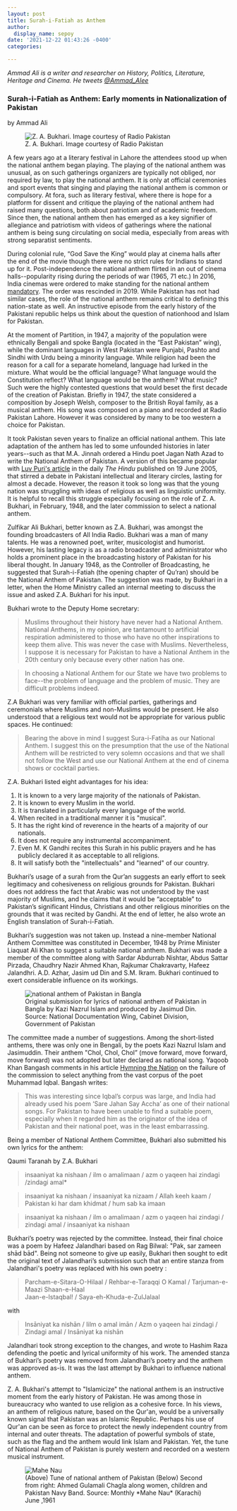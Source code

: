 ```yaml
---
layout: post
title: Surah-i-Fatiah as Anthem
author:
  display_name: sepoy
date: '2021-12-22 01:43:26 -0400'
categories:

---
```


*Ammad Ali is a writer and researcher on History, Politics, Literature, Heritage and Cinema. He tweets [@Ammad_Alee](https://twitter.com/Ammad_Alee)*

### Surah-i-Fatiah as Anthem: Early moments in Nationalization of Pakistan

by Ammad Ali

<figure>
  <img src="https://www.chapatimystery.com/img/uploads/2021/ZABukhari.jpg" alt="Z. A. Bukhari. Image courtesy of Radio Pakistan"/>
  <figcaption>Z. A. Bukhari. Image courtesy of Radio Pakistan</figcaption>
</figure>

A few years ago at a literary festival in Lahore the attendees stood up when the national anthem began playing. The playing of the national anthem was unusual, as on such gatherings organizers are typically not obliged, nor required by law, to play the national anthem. It is only at official ceremonies and sport events that singing and playing the national anthem is common or compulsory. At fora, such as literary festival, where there is hope for a platform for dissent and critique the playing of the national anthem had raised many questions, both about patriotism and of academic freedom. Since then, the national anthem then has emerged as a key signifier of allegiance and patriotism with videos of gatherings where the national anthem is being sung circulating on social media, especially from areas with strong separatist sentiments.

During colonial rule, “God Save the King” would play at cinema halls after the end of the movie though there were no strict rules for Indians to stand up for it. Post-independence the national anthem flirted in an out of cinema halls--popularity rising during the periods of war (1965, 71 etc.) In 2016, India cinemas were ordered to make standing for the national anthem [mandatory](https://www.bbc.com/news/world-asia-india-38155630). The order was rescinded in 2019. While Pakistan has not had similar cases, the role of the national anthem remains critical to defining this nation-state as well. An instructive episode from the early history of the Pakistani republic helps us think about the question of nationhood and Islam for Pakistan.

At the moment of Partition, in 1947, a majority of the population were ethnically Bengali and spoke Bangla (located in the “East Pakistan” wing), while the dominant languages in West Pakistan were Punjabi, Pashto and Sindhi with Urdu being a minority language. While religion had been the reason for a call for a separate homeland, language had lurked in the mixture. What would be the official language? What language would the Constitution reflect? What language would be the anthem? What music? Such were the highly contested questions that would beset the first decade of the creation of Pakistan. Briefly in 1947, the state considered a composition by Joseph Welsh, composer to the British Royal family, as a musical anthem. His song was composed on a piano and recorded at Radio Pakistan Lahore. However it was considered by many to be too western a choice for Pakistan.

It took Pakistan seven years to finalize an official national anthem. This late adaptation of the anthem has led to some unfounded histories in later years--such as that M.A. Jinnah ordered a Hindu poet Jagan Nath Azad to write the National Anthem of Pakistan. A version of this became popular with [Luv Puri's article](https://web.archive.org/web/20050621013144/http:/www.hindu.com/2005/06/19/stories/2005061907400100.htm) in the daily *The Hindu* published on 19 June 2005, that stirred a debate in Pakistani intellectual and literary circles, lasting for almost a decade. However, the reason it took so long was that the young nation was struggling with ideas of religious as well as linguistic uniformity. It is helpful to recall this struggle especially focusing on the role of Z. A. Bukhari, in February, 1948, and the later commission to select a national anthem.

Zulfikar Ali Bukhari, better known as Z.A. Bukhari, was amongst the founding broadcasters of All India Radio. Bukhari was a man of many talents. He was a renowned poet, writer, musicologist and humorist. However, his lasting legacy is as a radio broadcaster and administrator who holds a prominent place in the broadcasting history of Pakistan for his liberal thought. In January 1948, as the Controller of Broadcasting, he suggested that Surah-i-Fatiah (the opening chapter of Qu’ran) should be the National Anthem of Pakistan. The suggestion was made, by Bukhari in a letter, when the Home Ministry called an internal meeting to discuss the issue and asked Z.A. Bukhari for his input.

Bukhari wrote to the Deputy Home secretary:

>Muslims throughout their history have never had a National Anthem. National Anthems, in my opinion, are tantamount to artificial respiration administered to those who have no other inspirations to keep them alive. This was never the case with Muslims. Nevertheless, I suppose it is necessary for Pakistan to have a National Anthem in the 20th century only because every other nation has one.

>In choosing a National Anthem for our State we have two problems to face--the problem of language and the problem of music. They are difficult problems indeed.

Z.A Bukhari was very familiar with official parties, gatherings and ceremonials where Muslims and non-Muslims would be present. He also understood that a religious text would not be appropriate for various public spaces. He continued:

>Bearing the above in mind I suggest Sura-i-Fatiha as our National Anthem. I suggest this on the presumption that the use of the National Anthem will be restricted to very solemn occasions and that we shall not follow the West and use our National Anthem at the end of cinema shows or cocktail parties.

Z.A. Bukhari listed eight advantages for his idea:

1. It is known to a very large majority of the nationals of Pakistan.
2. It is known to every Muslim in the world.
3. It is translated in particularly every language of the world.
4. When recited in a traditional manner it is "musical".
5. It has the right kind of reverence in the hearts of a majority of our nationals.
6. It does not require any instrumental accompaniment.
7. Even M. K Gandhi recites this Surah in his public prayers and he has publicly declared it as acceptable to all religions.
8. It will satisfy both the "intellectuals" and "learned" of our country.

Bukhari’s usage of a surah from the Qur’an suggests an early effort to seek legitimacy and cohesiveness on religious grounds for Pakistan. Bukhari does not address the fact that Arabic was not understood by the vast majority of Muslims, and he claims that it would be “acceptable” to Pakistan’s significant Hindus, Christians and other religious minorities on the grounds that it was recited by Gandhi. At the end of letter, he also wrote an English translation of Surah-i-Fatiah.

Bukhari’s suggestion was not taken up. Instead a nine-member National Anthem Committee was constituted in December, 1948 by Prime Minister Liaquat Ali Khan to suggest a suitable national anthem. Bukhari was made a member of the committee along with Sardar Abdurrab Nishtar, Abdus Sattar Pirzada, Chaudhry Nazir Ahmed Khan, Rajkumar Chakravarty, Hafeez Jalandhri. A.D. Azhar, Jasim ud Din and S.M. Ikram. Bukhari continued to exert considerable influence on its workings.

<figure>
  <img src="https://www.chapatimystery.com/img/uploads/2021/nazrul-anthem.jpeg" alt="national anthem of Pakistan in Bangla"/>
  <figcaption>Original submission for lyrics of national anthem of Pakistan in Bangla by Kazi Nazrul Islam and produced by Jasimud Din. Source: National Documentation Wing, Cabinet Division, Government of Pakistan
</figcaption>
</figure>

The committee made a number of suggestions. Among the short-listed anthems, there was only one in Bengali, by the poets Kazi Nazrul Islam and Jasimuddin. Their anthem "Chol, Chol, Chol” (move forward, move forward, move forward) was not adopted but later declared as national song. Yaqoob Khan Bangash comments in his article [Hymning the Nation](https://www.thenews.com.pk/tns/detail/563902-hymning-nation) on the failure of the commission to select anything from the vast corpus of the poet Muhammad Iqbal. Bangash writes:

>This was interesting since Iqbal’s corpus was large, and India had already used his poem ‘Sare Jahan Say Accha’ as one of their national songs. For Pakistan to have been unable to find a suitable poem, especially when it regarded him as the originator of the idea of Pakistan and their national poet, was in the least embarrassing.

Being a member of National Anthem Committee, Bukhari also submitted his own lyrics for the anthem:

Qaumi Taranah  by Z.A. Bukhari  

>insaaniyat ka nishaan / ilm o amalimaan / azm o yaqeen hai zindagi  
/zindagi amal*  

>insaaniyat ka nishaan / insaaniyat ka nizaam / Allah keeh kaam / Pakistan ki har dam khidmat / hum sab ka imaan  

>insaaniyat ka nishaan / ilm o amalimaan / azm o yaqeen hai zindagi / zindagi amal / insaaniyat ka nishaan  


Bukhari’s poetry  was rejected by the committee. Instead, their final choice was a poem by Hafeez Jalandhari based on Rag Bilwal: "Pak, sar zameen shād bād". Being not someone to give up easily, Bukhari then sought to edit the original text of Jalandhari’s submission such that an entire stanza from Jalandhari's poetry was replaced with his own poetry :

>Parcham-e-Sitara-O-Hilaal  / Rehbar-e-Taraqqi O Kamal / Tarjuman-e-Maazi Shaan-e-Haal  
Jaan-e-Istaqbal! / Saya-eh-Khuda-e-ZulJalaal  

with

>Insāniyat ka nishān / Iilm o amal imān / Azm o yaqeen hai zindagi / Zindagi amal / Insāniyat ka nishān  

Jalandhari took strong exception to the changes, and wrote to Hashim Raza defending the poetic and lyrical uniformity of his work. The amended stanza of Bukhari’s poetry was removed from Jalandhari’s poetry and the anthem was approved as-is. It was the last attempt by Bukhari to influence national anthem.

Z. A. Bukhari's attempt to "Islamicize" the national anthem is an instructive moment from the early history of Pakistan. He was among those in bureaucracy who wanted to use religion as a cohesive force. In his views, an anthem of religious nature, based on the Qur'an, would be a universally known signal that Pakistan was an Islamic Republic. Perhaps his use of Qur'an can be seen as force to protect the newly independent country from internal and outer threats. The adaptation of powerful symbols of state, such as the flag and the anthem would link Islam and Pakistan. Yet, the tune of National Anthem of Pakistan is purely western and recorded on a western musical instrument.  

<figure>
  <img src="https://www.chapatimystery.com/img/uploads/2021/MaheNau.jpg" alt="Mahe Nau"/>
  <figcaption>(Above) Tune of national anthem of Pakistan (Below) Second from right: Ahmed Gulamali Chagla along women, children and Pakistan Navy Band. Source: Monthly *Mahe Nau* (Karachi) June ,1961</figcaption>
</figure>
